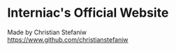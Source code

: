 # Interniac's Official Website

Made by Christian Stefaniw  
https://www.github.com/christianstefaniw
